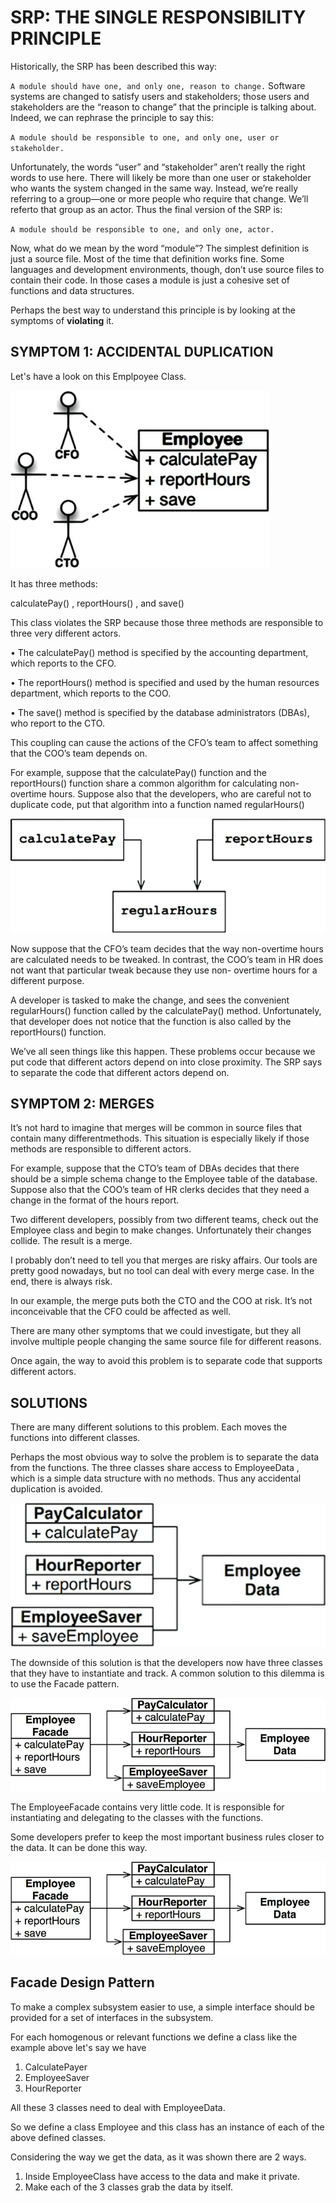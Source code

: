 # SRP: THE SINGLE RESPONSIBILITY PRINCIPLE

Historically, the SRP has been described this way:

`A module should have one, and only one, reason to change.`
Software systems are changed to satisfy users and stakeholders; those users and stakeholders are the
“reason to change” that the principle is talking about. Indeed, we can rephrase the principle to say
this:

`A module should be responsible to one, and only one, user or stakeholder.`

Unfortunately, the words “user” and “stakeholder” aren’t really the right words to use here. There
will likely be more than one user or stakeholder who wants the system changed in the same way.
Instead, we’re really referring to a group—one or more people who require that change. We’ll referto that group as an actor.
Thus the final version of the SRP is:

`A module should be responsible to one, and only one, actor.`

Now, what do we mean by the word “module”? The simplest definition is just a source file. Most of
the time that definition works fine. Some languages and development environments, though, don’t use
source files to contain their code. In those cases a module is just a cohesive set of functions and data
structures.

Perhaps the best way to understand this principle is by looking at the symptoms of **violating** it.

## SYMPTOM 1: ACCIDENTAL DUPLICATION

Let's have a look on this Emplpoyee Class.

![The Employee class](../res/fig5.png)

It has three methods:

calculatePay() , reportHours() , and save()

This class violates the SRP because those three methods are responsible to three very different
actors.

• The calculatePay() method is specified by the accounting department, which reports to the CFO.

• The reportHours() method is specified and used by the human resources department, which
reports to the COO.

• The save() method is specified by the database administrators (DBAs), who report to the CTO.

This coupling can cause the actions of the CFO’s team to
affect something that the COO’s team depends on.

For example, suppose that the calculatePay() function and the reportHours() function share a
common algorithm for calculating non-overtime hours. Suppose also that the developers, who are
careful not to duplicate code, put that algorithm into a function named regularHours()

![Shared algorithm](../res/fig6.png)

Now suppose that the CFO’s team decides that the way non-overtime hours are calculated needs to be
tweaked. In contrast, the COO’s team in HR does not want that particular tweak because they use non-
overtime hours for a different purpose.

A developer is tasked to make the change, and sees the convenient regularHours() function called
by the calculatePay() method. Unfortunately, that developer does not notice that the function is also
called by the reportHours() function.

We’ve all seen things like this happen. These problems occur because we put code that different
actors depend on into close proximity. The SRP says to separate the code that different actors
depend on.

## SYMPTOM 2: MERGES

It’s not hard to imagine that merges will be common in source files that contain many differentmethods. This situation is especially likely if those methods are responsible to different actors.

For example, suppose that the CTO’s team of DBAs decides that there should be a simple schema
change to the Employee table of the database. Suppose also that the COO’s team of HR clerks
decides that they need a change in the format of the hours report.

Two different developers, possibly from two different teams, check out the Employee class and begin
to make changes. Unfortunately their changes collide. The result is a merge.

I probably don’t need to tell you that merges are risky affairs. Our tools are pretty good nowadays,
but no tool can deal with every merge case. In the end, there is always risk.

In our example, the merge puts both the CTO and the COO at risk. It’s not inconceivable that the CFO
could be affected as well.

There are many other symptoms that we could investigate, but they all involve multiple people
changing the same source file for different reasons.

Once again, the way to avoid this problem is to separate code that supports different actors.

## SOLUTIONS

There are many different solutions to this problem. Each moves the functions into different classes.

Perhaps the most obvious way to solve the problem is to separate the data from the functions. The
three classes share access to EmployeeData , which is a simple data structure with no methods.
Thus any accidental duplication is avoided.

![The three classes do not know about each other](../res/fig7.png)

The downside of this solution is that the developers now have three classes that they have to
instantiate and track. A common solution to this dilemma is to use the Facade pattern.

![The Facade pattern](../res/fig8.png)

The EmployeeFacade contains very little code. It is responsible for instantiating and delegating to the
classes with the functions.

Some developers prefer to keep the most important business rules closer to the data. It can be done this way.

![The most important method is kept in the original Employee class and used as a Facade for the lesser functions](../res/fig8.png)

## Facade Design Pattern

To make a complex subsystem easier to use, a simple interface should be provided for a set of interfaces in the subsystem.

For each homogenous or relevant functions we define a class like the example above let's say we have 
1. CalculatePayer
2. EmployeeSaver
3. HourReporter

All these 3 classes need to deal with EmployeeData.

So we define a class Employee and this class has an instance of each of the above defined classes.

Considering the way we get the data, as it was shown there are 2 ways.

1. Inside EmployeeClass have access to the data and make it private.
2. Make each of the 3 classes grab the data by itself.


